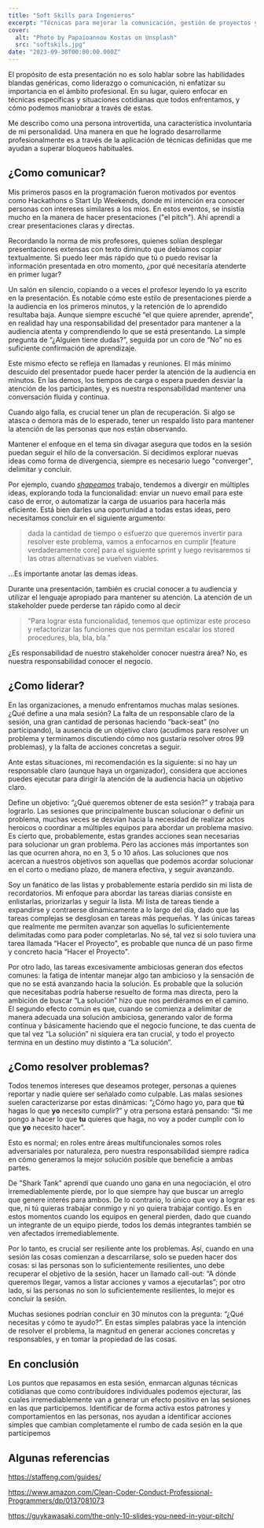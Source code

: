 ```yaml
---
title: "Soft Skills para Ingenieros"
excerpt: "Técnicas para mejorar la comunicación, gestión de proyectos y resolución de problemas."
cover:
  alt: "Photo by Papaioannou Kostas on Unsplash"
  src: "softskils.jpg"
date: "2023-09-30T00:00:00.000Z"
---
```


El propósito de esta presentación no es solo hablar sobre las habilidades blandas genéricas, como liderazgo o comunicación, ni enfatizar su importancia en el ámbito profesional. En su lugar, quiero enfocar en técnicas específicas y situaciones cotidianas que todos enfrentamos, y cómo podemos maniobrar a través de estas.

Me describo como una persona introvertida, una característica involuntaria de mi personalidad. Una manera en que he logrado desarrollarme profesionalmente es a través de la aplicación de técnicas definidas que me ayudan a superar bloqueos habituales.

## ¿Como comunicar?

Mis primeros pasos en la programación fueron motivados por eventos como Hackathons o Start Up Weekends, donde mi intención era conocer personas con intereses similares a los míos. En estos eventos, se insistía mucho en la manera de hacer presentaciones ("el pitch"). Ahí aprendí a crear presentaciones claras y directas.

Recordando la norma de mis profesores, quienes solían desplegar presentaciones extensas con texto diminuto que debíamos copiar textualmente. Si puedo leer más rápido que tú o puedo revisar la información presentada en otro momento, ¿por qué necesitaría atenderte en primer lugar?

Un salón en silencio, copiando o a veces el profesor leyendo lo ya escrito en la presentación. Es notable cómo este estilo de presentaciones pierde a la audiencia en los primeros minutos, y la retención de lo aprendido resultaba baja. Aunque siempre escuché “el que quiere aprender, aprende”, en realidad hay una responsabilidad del presentador para mantener a la audiencia atenta y comprendiendo lo que se está presentando. La simple pregunta de “¿Alguien tiene dudas?”, seguida por un coro de “No” no es suficiente confirmación de aprendizaje.

Este mismo efecto se refleja en llamadas y reuniones. El más mínimo descuido del presentador puede hacer perder la atención de la audiencia en minutos. En las demos, los tiempos de carga o espera pueden desviar la atención de los participantes, y es nuestra responsabilidad mantener una conversación fluida y continua.

Cuando algo falla, es crucial tener un plan de recuperación. Si algo se atasca o demora más de lo esperado, tener un respaldo listo para mantener la atención de las personas que nos están observando.

Mantener el enfoque en el tema sin divagar asegura que todos en la sesión puedan seguir el hilo de la conversación. Si decidimos explorar nuevas ideas como forma de divergencia, siempre es necesario luego "converger", delimitar y concluir.

Por ejemplo, cuando [*shapeamos*](https://basecamp.com/shapeup) trabajo, tendemos a divergir en múltiples ideas, explorando toda la funcionalidad: enviar un nuevo email para este caso de error, o automatizar la carga de usuarios para hacerla más eficiente. Está bien darles una oportunidad a todas estas ideas, pero necesitamos concluir en el siguiente argumento:

> dada la cantidad de tiempo o esfuerzo que queremos invertir para resolver este problema, vamos a enfocarnos en cumplir [feature verdaderamente core] para el siguiente sprint y luego revisaremos si las otras alternativas se vuelven viables.

...Es importante anotar las demas ideas.

Durante una presentación, también es crucial conocer a tu audiencia y utilizar el lenguaje apropiado para mantener su atención. La atención de un stakeholder puede perderse tan rápido como al decir

> “Para lograr esta funcionalidad, tenemos que optimizar este proceso y refactorizar las funciones que nos permitan escalar los stored procedures, bla, bla, bla.”

¿Es responsabilidad de nuestro stakeholder conocer nuestra área? No, es nuestra responsabilidad conocer el negocio.

## ¿Como liderar?

En las organizaciones, a menudo enfrentamos muchas malas sesiones. ¿Qué define a una mala sesión? La falta de un responsable claro de la sesión, una gran cantidad de personas haciendo “back-seat” (no participando), la ausencia de un objetivo claro (acudimos para resolver un problema y terminamos discutiendo cómo nos gustaría resolver otros 99 problemas), y la falta de acciones concretas a seguir.

Ante estas situaciones, mi recomendación es la siguiente: si no hay un responsable claro (aunque haya un organizador), considera que acciones puedes ejecutar para dirigir la atención de la audiencia hacia un objetivo claro. 

Define un objetivo: “¿Qué queremos obtener de esta sesión?” y trabaja para lograrlo. Las sesiones que principalmente buscan solucionar o definir un problema, muchas veces se desvían hacia la necesidad de realizar actos heroicos o coordinar a múltiples equipos para abordar un problema masivo. Es cierto que, probablemente, estas grandes acciones sean necesarias para solucionar un gran problema. Pero las acciones más importantes son las que ocurren ahora, no en 3, 5 o 10 años. Las soluciones que nos acercan a nuestros objetivos son aquellas que podemos acordar solucionar en el corto o mediano plazo, de manera efectiva, y seguir avanzando.

Soy un fanático de las listas y probablemente estaría perdido sin mi lista de recordatorios. Mi enfoque para abordar las tareas diarias consiste en enlistarlas, priorizarlas y seguir la lista. Mi lista de tareas tiende a expandirse y contraerse dinámicamente a lo largo del día, dado que las tareas complejas se desglosan en tareas más pequeñas. Y las únicas tareas que realmente me permiten avanzar son aquellas lo suficientemente delimitadas como para poder completarlas. No sé, tal vez si solo tuviera una tarea llamada “Hacer el Proyecto", es probable que nunca dé un paso firme y concreto hacia “Hacer el Proyecto".

Por otro lado, las tareas excesivamente ambiciosas generan dos efectos comunes: la fatiga de intentar manejar algo tan ambicioso y la sensación de que no se está avanzando hacia la solución. Es probable que la solución que necesitabas podría haberse resuelto de forma mas directa, pero la ambición de buscar “La solución” hizo que nos perdiéramos en el camino. El segundo efecto común es que, cuando se comienza a delimitar de manera adecuada una solución ambiciosa, generando valor de forma continua y básicamente haciendo que el negocio funcione, te das cuenta de que tal vez “La solución” ni siquiera era tan crucial, y todo el proyecto termina en un destino muy distinto a “La solución”. 

## ¿Como resolver problemas?

Todos tenemos intereses que deseamos proteger, personas a quienes reportar y nadie quiere ser señalado como culpable. Las malas sesiones suelen caracterizarse por estas dinámicas: “¿Cómo hago yo, para que **tú** hagas lo que **yo** necesito cumplir?” y otra persona estará pensando: “Si me pongo a hacer lo que **tu** quieres que haga, no voy a poder cumplir con lo que **yo** necesito hacer”. 

Esto es normal; en roles entre áreas multifuncionales somos roles adversariales por naturaleza, pero nuestra responsabilidad siempre radica en cómo generamos la mejor solución posible que beneficie a ambas partes.

De "Shark Tank" aprendí que cuando uno gana en una negociación, el otro irremediablemente pierde, por lo que siempre hay que buscar un arreglo que genere interés para ambos. De lo contrario, lo único que voy a lograr es que, ni tú quieras trabajar conmigo y ni yo quiera trabajar contigo. Es en estos momentos cuando los equipos en general pierden, dado que cuando un integrante de un equipo pierde, todos los demás integrantes también se ven afectados irremediablemente.

Por lo tanto, es crucial ser resiliente ante los problemas. Así, cuando en una sesión las cosas comienzan a descarrilarse, solo se pueden hacer dos cosas: si las personas son lo suficientemente resilientes, uno debe recuperar el objetivo de la sesión, hacer un llamado call-out: “A dónde queremos llegar, vamos a listar acciones y vamos a ejecutarlas”; por otro lado, si las personas no son lo suficientemente resilientes, lo mejor es concluir la sesión.

Muchas sesiones podrían concluir en 30 minutos con la pregunta: “¿Qué necesitas y cómo te ayudo?”. En estas simples palabras yace la intención de resolver el problema, la magnitud en generar acciones concretas y responsables, y en tomar la propiedad de las cosas.

## En conclusión

Los puntos que repasamos en esta sesión, enmarcan algunas técnicas cotidianas que como contribuidores individuales podemos ejecturar, las cuales irremediablemente van a generar un efecto positivo en las sesiones en las que participemos.
Identificar de forma activa estos patrones y comportamientos en las personas, nos ayudan a identificar acciones simples que cambian completamente el rumbo de cada sesión en la que participemos

## Algunas referencias

https://staffeng.com/guides/

https://www.amazon.com/Clean-Coder-Conduct-Professional-Programmers/dp/0137081073

https://guykawasaki.com/the-only-10-slides-you-need-in-your-pitch/